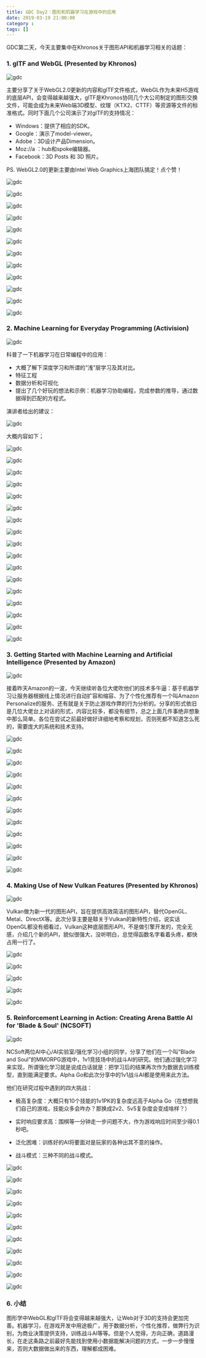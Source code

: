 ```yaml
---
title: GDC Day2：图形和机器学习在游戏中的应用
date: 2019-03-19 21:00:00
category :
tags: []
---
```


GDC第二天，今天主要集中在Khronos关于图形API和机器学习相关的话题：

<!--more-->

### 1. glTF and WebGL (Presented by Khronos)

![gdc](/images/gdc-day2-01.jpeg)

主要分享了关于WebGL2.0更新的内容和glTF文件格式，WebGL作为未来H5游戏的底层API，会变得越来越强大，glTF是Khronos协同几个大公司制定的图形交换文件，可能会成为未来Web端3D模型、纹理（KTX2、CTTF）等资源等文件的标准格式。同时下面几个公司演示了对glTF的支持情况：

- Windows：提供了相应的SDK。
- Google：演示了model-viewer。
- Adobe：3D设计产品Dimension。
- Moz://a ：hub和spoke编辑器。
- Facebook：3D Posts 和 3D 照片。

PS. WebGL2.0的更新主要由Intel Web Graphics上海团队搞定！点个赞！

![gdc](/images/gdc-day2-02.jpeg)

![gdc](/images/gdc-day2-03.jpeg)

![gdc](/images/gdc-day2-04.jpeg)

![gdc](/images/gdc-day2-05.jpeg)

![gdc](/images/gdc-day2-06.jpeg)

![gdc](/images/gdc-day2-07.jpeg)

![gdc](/images/gdc-day2-08.jpeg)

![gdc](/images/gdc-day2-09.jpeg)

![gdc](/images/gdc-day2-010.jpeg)

![gdc](/images/gdc-day2-011.jpeg)

![gdc](/images/gdc-day2-012.jpeg)

![gdc](/images/gdc-day2-013.jpeg)


### 2. Machine Learning for Everyday Programming (Activision)

![gdc](/images/gdc-day2-12.jpeg)

科普了一下机器学习在日常编程中的应用：
 - 大概了解下深度学习和所谓的“浅”层学习及其对比。
 - 特征工程
 - 数据分析和可视化
 - 提出了几个好玩的想法和示例：机器学习协助编程，完成参数的推导，通过数据得到匹配的方程式。

演讲者给出的建议：

![gdc](/images/gdc-day2-117.jpeg)

大概内容如下；

![gdc](/images/gdc-day2-11.jpeg)

![gdc](/images/gdc-day2-13.jpeg)

![gdc](/images/gdc-day2-14.jpeg)

![gdc](/images/gdc-day2-15.jpeg)

![gdc](/images/gdc-day2-16.jpeg)

![gdc](/images/gdc-day2-17.jpeg)

![gdc](/images/gdc-day2-18.jpeg)

![gdc](/images/gdc-day2-19.jpeg)

![gdc](/images/gdc-day2-110.jpeg)

![gdc](/images/gdc-day2-111.jpeg)

![gdc](/images/gdc-day2-112.jpeg)

![gdc](/images/gdc-day2-113.jpeg)

![gdc](/images/gdc-day2-114.jpeg)

![gdc](/images/gdc-day2-115.jpeg)

![gdc](/images/gdc-day2-116.jpeg)

![gdc](/images/gdc-day2-117.jpeg)

![gdc](/images/gdc-day2-118.jpeg)

### 3. Getting Started with Machine Learning and Artificial Intelligence (Presented by Amazon)

![gdc](/images/gdc-day2-21.jpeg)

接着昨天Amazon的一波，今天继续听各位大佬吹他们的技术多牛逼：基于机器学习让服务器根据线上情况进行自动扩容和缩容、为了个性化推荐有一个叫Amazon Personalize的服务、还有就是关于防止游戏作弊的行为分析的。分享的形式依旧是几位大佬台上对话的形式，内容比较多，都没有细节，总之上面几件事绝非想象中那么简单。各位在尝试之前最好做好详细地考察和规划，否则死都不知道怎么死的，需要庞大的系统和技术支持。

![gdc](/images/gdc-day2-22.jpeg)

![gdc](/images/gdc-day2-23.jpeg)

![gdc](/images/gdc-day2-24.jpeg)

![gdc](/images/gdc-day2-25.jpeg)

![gdc](/images/gdc-day2-26.jpeg)

![gdc](/images/gdc-day2-27.jpeg)

![gdc](/images/gdc-day2-28.jpeg)

![gdc](/images/gdc-day2-29.jpeg)

![gdc](/images/gdc-day2-210.jpeg)

![gdc](/images/gdc-day2-211.jpeg)

![gdc](/images/gdc-day2-212.jpeg)

![gdc](/images/gdc-day2-213.jpeg)

### 4. Making Use of New Vulkan Features (Presented by Khronos)

![gdc](/images/gdc-day2-32.jpeg)

Vulkan做为新一代的图形API，旨在提供高效简洁的图形API，替代OpenGL、Metal、DirectX等。此次分享主要是鞥关于Vulkan的新特性介绍，说实话OpenGL都没有细看过，Vulkan这种底层图形API，不是做引擎开发的，完全无感，介绍几个新的API，貌似很强大，没听明白，总觉得函数名字看着头疼，都快占用一行了。

![gdc](/images/gdc-day2-36.jpeg)

![gdc](/images/gdc-day2-31.jpeg)

![gdc](/images/gdc-day2-33.jpeg)

![gdc](/images/gdc-day2-34.jpeg)

![gdc](/images/gdc-day2-35.jpeg)

### 5. Reinforcement Learning in Action: Creating Arena Battle AI for 'Blade & Soul' (NCSOFT)

![gdc](/images/gdc-day2-41.jpeg)

NCSoft两位AI中心/AI实验室/强化学习小组的同学，分享了他们在一个叫“Blade and Soul”的MMORPG游戏中，1v1竞技场中的战斗AI的研究。他们通过强化学习来实现，所谓强化学习就是说成白话就是：把学习后的结果再次作为数据去训练模型，直到能满足要求。Alpha Go和此次分享中的1v1战斗AI都是使用来此方法。

他们在研究过程中遇到的四大挑战：

- 极高复杂度：大概只有10个技能的1v1PK的复杂度远高于Alpha Go（在想想我们自己的游戏，技能众多会咋办？那换成2v2、5v5复杂度会变成啥样？）

- 实时响应要求高：围棋等一分钟走一步问题不大，作为游戏响应时间至少得0.1秒吧。

- 泛化困难：训练好的AI将要面对是玩家的各种出其不意的操作。

- 战斗模式：三种不同的战斗模式。

![gdc](/images/gdc-day2-42.jpeg)

![gdc](/images/gdc-day2-43.jpeg)

![gdc](/images/gdc-day2-44.jpeg)

![gdc](/images/gdc-day2-45.jpeg)

![gdc](/images/gdc-day2-46.jpeg)

![gdc](/images/gdc-day2-47.jpeg)

![gdc](/images/gdc-day2-48.jpeg)

![gdc](/images/gdc-day2-49.jpeg)

![gdc](/images/gdc-day2-410.jpeg)

![gdc](/images/gdc-day2-411.jpeg)

![gdc](/images/gdc-day2-412.jpeg)

### 6. 小结

图形学中WebGL和glTF将会变得越来越强大，让Web对于3D的支持会更加完善。机器学习，在游戏开发中用途极广，用于数据分析，个性化推荐，做弊行为识别，为商业决策提供支持，训练战斗AI等等。但是个人觉得，方向正确，道路漫长，在走这条路之前最好先能找到使用小数据能解决问题的方式，一步一步慢慢来，否则大数据做出来的东西，理解都成困难。

